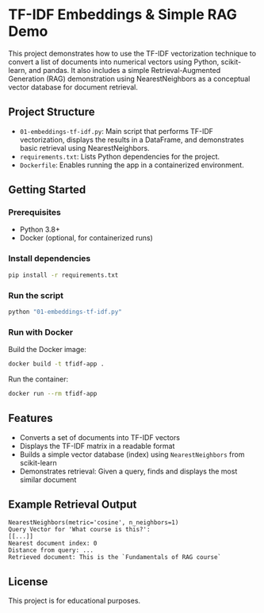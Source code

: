 # TF-IDF Embeddings & Simple RAG Demo

This project demonstrates how to use the TF-IDF vectorization technique to convert a list of documents into numerical vectors using Python, scikit-learn, and pandas. It also includes a simple Retrieval-Augmented Generation (RAG) demonstration using NearestNeighbors as a conceptual vector database for document retrieval.

## Project Structure
- `01-embeddings-tf-idf.py`: Main script that performs TF-IDF vectorization, displays the results in a DataFrame, and demonstrates basic retrieval using NearestNeighbors.
- `requirements.txt`: Lists Python dependencies for the project.
- `Dockerfile`: Enables running the app in a containerized environment.

## Getting Started

### Prerequisites
- Python 3.8+
- Docker (optional, for containerized runs)

### Install dependencies
```sh
pip install -r requirements.txt
```

### Run the script
```sh
python "01-embeddings-tf-idf.py"
```

### Run with Docker
Build the Docker image:
```sh
docker build -t tfidf-app .
```
Run the container:
```sh
docker run --rm tfidf-app
```

## Features
- Converts a set of documents into TF-IDF vectors
- Displays the TF-IDF matrix in a readable format
- Builds a simple vector database (index) using `NearestNeighbors` from scikit-learn
- Demonstrates retrieval: Given a query, finds and displays the most similar document

## Example Retrieval Output
```
NearestNeighbors(metric='cosine', n_neighbors=1)
Query Vector for 'What course is this?':
[[...]]
Nearest document index: 0
Distance from query: ...
Retrieved document: This is the `Fundamentals of RAG course`
```

## License
This project is for educational purposes.
